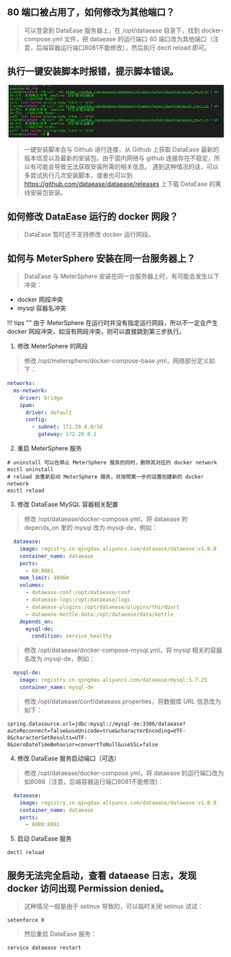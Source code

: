 ## 80 端口被占用了，如何修改为其他端口？

>可以登录到 DataEase 服务器上，在 /opt/dataease 目录下，找到 docker-compose.yml 文件，把 dataease 的运行端口 80 端口改为其他端口（注意，后端容器运行端口8081不能修改），然后执行 dectl reload 即可。

## 执行一键安装脚本时报错，提示脚本错误。
>
![安装报错](../img/faq/install-error.png)

>一键安装脚本会与 Github 进行连接，从 Github 上获取 DataEase 最新的版本信息以及最新的安装包。由于国内网络与 github 连接存在不稳定，所以有可能会导致无法获取安装所需的相关信息。
遇到这种情况的话，可以多尝试执行几次安装脚本，或者也可以到 https://github.com/dataease/dataease/releases 上下载 DataEase 的离线安装包安装。


## 如何修改 DataEase 运行的 docker 网段？

>DataEase 暂时还不支持修改 docker 运行网段。


## 如何与 MeterSphere 安装在同一台服务器上？
>DataEase 与 MeterSphere 安装在同一台服务器上时，有可能会发生以下冲突：
>
- docker 网段冲突
- mysql 容器名冲突

!!! tips ""
由于 MeterSphere 在运行时并没有指定运行网段，所以不一定会产生 docker 网段冲突，如没有网段冲突，则可以直接跳到第三步执行。

1. 修改 MeterSphere 的网段
> 修改 /opt/metersphere/docker-compose-base.yml，网络部分定义如下：
```yml
networks:
  ms-network:
    driver: bridge
    ipam:
      driver: default
      config:
        - subnet: 172.20.0.0/16
          gateway: 172.20.0.1
```

2. 重启 MeterSphere 服务
>
```shell
# uninstall 可以在停止 MeterSphere 服务的同时，删除其对应的 docker network
msctl uninstall
# reload 会重新启动 MeterSphere 服务，并按照第一步的设置创建新的 docker network
msctl reload
```

3. 修改 DataEase MySQL 容器相关配置
> 修改 /opt/dataease/docker-compose.yml，将 dataease 的 depends_on 里的 mysql 改为 mysql-de，例如：
```yml
  dataease:
    image: registry.cn-qingdao.aliyuncs.com/dataease/dataease:v1.0.0
    container_name: dataease
    ports:
      - 80:8081
    mem_limit: 4096m
    volumes:
      - dataease-conf:/opt/dataease/conf
      - dataease-logs:/opt/dataease/logs
      - dataease-plugins:/opt/dataease/plugins/thirdpart
      - dataease-kettle-data:/opt/dataease/data/kettle
    depends_on:
      mysql-de:
        condition: service_healthy
```
> 修改 /opt/dataease/docker-compose-mysql.yml，将 mysql 相关的容器名改为 mysql-de，例如：
```yml
  mysql-de:
    image: registry.cn-qingdao.aliyuncs.com/dataease/mysql:5.7.25
    container_name: mysql-de
```
> 修改 /opt/dataease/conf/dataease.properties，将数据库 URL 信息改为如下：
```properties
spring.datasource.url=jdbc:mysql://mysql-de:3306/dataease?autoReconnect=false&useUnicode=true&characterEncoding=UTF-8&characterSetResults=UTF-8&zeroDateTimeBehavior=convertToNull&useSSL=false
```

4. 修改 DataEase 服务启动端口（可选）
> 修改 /opt/dataease/docker-compose.yml，将 dataease 的运行端口改为如8088（注意，后端容器运行端口8081不能修改)：
```yml
  dataease:
    image: registry.cn-qingdao.aliyuncs.com/dataease/dataease:v1.0.0
    container_name: dataease
    ports:
      - 8088:8081
```

5. 启动 DataEase 服务
>
```shell
dectl reload
```

## 服务无法完全启动，查看 dataease 日志，发现 docker 访问出现 Permission denied。

>这种情况一般是由于 selinux 导致的，可以临时关闭 selinux 试试：
```shell
setenforce 0
```
>然后重启 DataEase 服务：
```shell
service dataease restart
```

